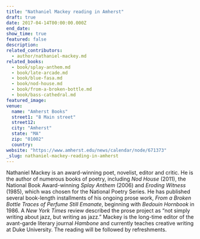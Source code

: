 ```yaml
---
title: "Nathaniel Mackey reading in Amherst"
draft: true
date: 2017-04-14T00:00:00.000Z
end_date:
show_time: true
featured: false
description:
related_contributors:
  - author/nathaniel-mackey.md
related_books:
  - book/splay-anthem.md
  - book/late-arcade.md
  - book/blue-fasa.md
  - book/nod-house.md
  - book/from-a-broken-bottle.md
  - book/bass-cathedral.md
featured_image: 
venue:
  name: "Amherst Books"
  street1: "8 Main street"
  street12:
  city: "Amherst"
  state: "MA"
  zip: "01002"
  country:
website: "https://www.amherst.edu/news/calendar/node/671373"
_slug: nathaniel-mackey-reading-in-amherst
---
```


Nathaniel Mackey is an award-winning poet, novelist, editor and critic. He is the author of numerous books of poetry, including _Nod House_ (2011), the National Book Award-winning _Splay Anthem_ (2006) and _Eroding Witness_ (1985), which was chosen for the National Poetry Series. He has published several book-length installments of his ongoing prose work, _From a Broken Bottle Traces of Perfume Still Emanate_, beginning with _Bedouin Hornbook_ in 1986\. A _New York Times_ review described the prose project as “not simply writing about jazz, but writing as jazz.” Mackey is the long-time editor of the avant-garde literary journal _Hambone_ and currently teaches creative writing at Duke University. The reading will be followed by refreshments.

